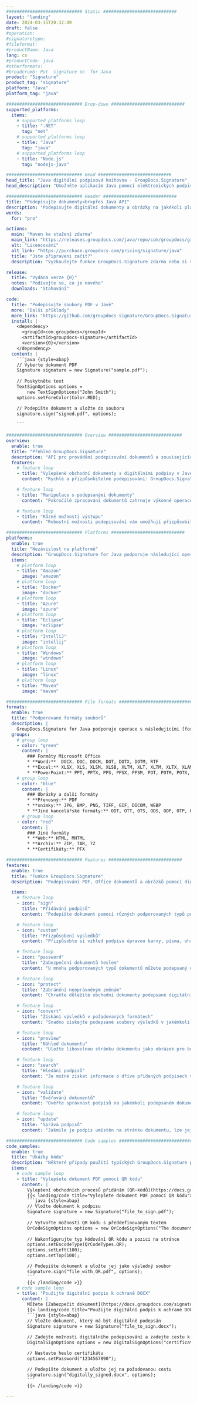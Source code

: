 ```yaml
---
############################# Static ############################
layout: "landing"
date: 2024-03-15T20:32:49
draft: false
#operation: 
#signaturetype: 
#fileformat: 
#productName: Java
lang: cs
#productCode: java
#otherformats: 
#breadcrumb: Put  signature on  for Java
product: "Signature"
product_tag: "signature"
platform: "Java"
platform_tag: "java"

############################# Drop-down ############################
supported_platforms:
  items:
    # supported_platforms loop
    - title: ".NET"
      tag: "net"
    # supported_platforms loop
    - title: "Java"
      tag: "java"
    # supported_platforms loop
    - title: "Node.js"
      tag: "nodejs-java"

############################# Head ############################
head_title: "Java digitální podpisová knihovna - GroupDocs.Signature"
head_description: "Umožněte aplikacím Java pomocí elektronických podpisů s GroupDocs.Signature. Podepisujte obchodní dokumenty rychle a bez námahy."

############################# Header ############################
title: "Podepisujte dokumenty<br>přes Java API"
description: "Podepisujte digitální dokumenty a obrázky na jakékoli platformě pomocí našich flexibilních rozhraní API a řešení založených na aplikacích pro programátory a koncové uživatele."
words:
  for: "pro"

actions:
  main: "Maven ke stažení zdarma"
  main_link: "https://releases.groupdocs.com/java/repo/com/groupdocs/groupdocs-signature/"
  alt: "Licencování"
  alt_link: "https://purchase.groupdocs.com/pricing/signature/java"
  title: "Jste připraveni začít?"
  description: "Vyzkoušejte funkce GroupDocs.Signature zdarma nebo si vyžádejte licenci"

release:
  title: "Vydána verze {0}"
  notes: "Podívejte se, co je nového"
  downloads: "Stahování"

code:
  title: "Podepisujte soubory PDF v Javě"
  more: "Další příklady"
  more_link: "https://github.com/groupdocs-signature/GroupDocs.Signature-for-Java"
  install: |
    <dependency>
      <groupId>com.groupdocs</groupId>
      <artifactId>groupdocs-signature</artifactId>
      <version>{0}</version>
    </dependency>
  content: |
    ```java {style=abap}  
    // Vyberte dokument PDF
    Signature signature = new Signature("sample.pdf");
    
    // Poskytněte text
    TextSignOptions options = 
        new TextSignOptions("John Smith");
    options.setForeColor(Color.RED);

    // Podepište dokument a uložte do souboru
    signature.sign("signed.pdf", options);
    
    ```

############################# Overview ############################
overview:
  enable: true
  title: "Přehled GroupDocs.Signature"
  description: "API pro provádění podepisování dokumentů a souvisejících operací v aplikacích Java"
  features:
    # feature loop
    - title: "Vylepšené obchodní dokumenty s digitálními podpisy v Javě"
      content: "Rychlé a přizpůsobitelné podepisování: GroupDocs.Signature pro Java nabízí širokou škálu možností digitálního podpisu pro soubory PDF, obrázky a dokumenty Office. Můžete použít text, čárové kódy, QR kódy, digitální certifikáty, obrázky nebo skrytá metadata. Zpracování dokumentů je rychlé a efektivní."

    # feature loop
    - title: "Manipulace s podepsanými dokumenty"
      content: "Pokročilé zpracování dokumentů zahrnuje výkonné operace s podepsanými dokumenty pomocí GroupDocs.Signature for Java. Pomocí různých užitečných kritérií můžete vyhledávat a ověřovat podpisy, které byly přidány do obchodních dokumentů. Kromě toho můžete získat přístup k podrobným informacím o dokumentu nebo získat náhledy jeho stránek."

    # feature loop
    - title: "Různé možnosti výstupu"
      content: "Robustní možnosti podepisování vám umožňují přizpůsobit výstup pro dokumenty podepsané pomocí GroupDocs.Signature for Java. Jakýkoli podpis můžete přesně umístit na jakoukoli stránku dokumentu a různými způsoby nakonfigurovat jeho vzhled. Java API podporuje ukládání podepsaných obchodních dokumentů v mnoha podporovaných formátech a poskytuje možnosti pro jejich zabezpečení hesly."

############################# Platforms ############################
platforms:
  enable: true
  title: "Nezávislost na platformě"
  description: "GroupDocs.Signature for Java podporuje následující operační systémy, rámce a správce balíčků"
  items:
    # platform loop
    - title: "Amazon"
      image: "amazon"
    # platform loop
    - title: "Docker"
      image: "docker"
    # platform loop
    - title: "Azure"
      image: "azure"
    # platform loop
    - title: "Eclipse"
      image: "eclipse"
    # platform loop
    - title: "IntelliJ"
      image: "intellij"
    # platform loop
    - title: "Windows"
      image: "windows"
    # platform loop
    - title: "Linux"
      image: "linux"
    # platform loop
    - title: "Maven"
      image: "maven"

############################# File formats ############################
formats:
  enable: true
  title: "Podporované formáty souborů"
  description: |
    GroupDocs.Signature for Java podporuje operace s následujícími [formáty souborů](https://docs.groupdocs.com/signature/java/supported-document-formats/).
  groups:
    # group loop
    - color: "green"
      content: |
        ### Formáty Microsoft Office
        * **Word:**  DOCX, DOC, DOCM, DOT, DOTX, DOTM, RTF
        * **Excel:** XLSX, XLS, XLSM, XLSB, XLTM, XLT, XLTM, XLTX, XLAM, SXC, SpreadsheetML
        * **PowerPoint:** PPT, PPTX, PPS, PPSX, PPSM, POT, POTM, POTX, PPTM
    # group loop
    - color: "blue"
      content: |
        ### Obrázky a další formáty
        * **Přenosný:** PDF
        * **snímky:** JPG, BMP, PNG, TIFF, GIF, DICOM, WEBP
        * **Jiné kancelářské formáty:** ODT, OTT, OTS, ODS, ODP, OTP, ODG
      # group loop
    - color: "red"
      content: |
        ### Jiné formáty
        * **Web:** HTML, MHTML
        * **Archiv:** ZIP, TAR, 7Z
        * **Certifikáty:** PFX

############################# Features ############################
features:
  enable: true
  title: "Funkce GroupDocs.Signature"
  description: "Podepisování PDF, Office dokumentů a obrázků pomocí digitálních podpisů"

  items:
    # feature loop
    - icon: "sign"
      title: "Přidávání podpisů"
      content: "Podepište dokument pomocí různých podporovaných typů podpisů umístěním digitálního podpisu přesně na libovolné místo na jakékoli stránce."

    # feature loop
    - icon: "custom"
      title: "Přizpůsobení výsledků"
      content: "Přizpůsobte si vzhled podpisu úpravou barvy, písma, ohraničení, otočení a dalších funkcí, abyste dosáhli požadovaného výsledku."

    # feature loop
    - icon: "password"
      title: "Zabezpečení dokumentů heslem"
      content: "U mnoha podporovaných typů dokumentů můžete podepsaný dokument chránit heslem."

    # feature loop
    - icon: "protect"
      title: "Zabránění neoprávněným změnám"
      content: "Chraňte důležité obchodní dokumenty podepsané digitálním certifikátem před neoprávněnými úpravami."

    # feature loop
    - icon: "convert"
      title: "Získání výsledků v požadovaných formátech"
      content: "Snadno získejte podepsané soubory výsledků v jakémkoli podporovaném formátu. Můžete také bez námahy převést dokumenty MS Word do PDF."

    # feature loop
    - icon: "preview"
      title: "Náhled dokumentu"
      content: "Uložte libovolnou stránku dokumentu jako obrázek pro budoucí zpracování."

    # feature loop
    - icon: "search"
      title: "Hledání podpisů"
      content: "Je možné získat informace o dříve přidaných podpisech v konkrétních dokumentech."

    # feature loop
    - icon: "validate"
      title: "Ověřování dokumentů"
      content: "Ověřte správnost podpisů na jakémkoli podepsaném dokumentu."

    # feature loop
    - icon: "update"
      title: "Správa podpisů"
      content: "Jakmile je podpis umístěn na stránku dokumentu, lze jej podle potřeby odstranit, přesunout nebo aktualizovat."

############################# Code samples ############################
code_samples:
  enable: true
  title: "Ukázky kódu"
  description: "Některé případy použití typických GroupDocs.Signature pro operace Java"
  items:
    # code sample loop
    - title: "Vylepšete dokument PDF pomocí QR kódu"
      content: |
        Vylepšení obchodních procesů přidáním [QR-kódů](https://docs.groupdocs.com/signature/java/esign-document-with-qr-code-signature/) na konkrétní stránky dokumentů PDF může být cenné. Existuje příklad, jak přidat QR kód pomocí GroupDocs.Signature pro Java.
        {{< landing/code title="Vylepšete dokument PDF pomocí QR kódu">}}
        ```java {style=abap}
        // Vložte dokument k podpisu
        Signature signature = new Signature("file_to_sign.pdf");
        
        // Vytvořte možnosti QR kódu s předdefinovaným textem
        QrCodeSignOptions options = new QrCodeSignOptions("The document is approved by John Smith");
        
        // Nakonfigurujte typ kódování QR kódu a pozici na stránce
        options.setEncodeType(QrCodeTypes.QR);
        options.setLeft(100);
        options.setTop(100);

        // Podepište dokument a uložte jej jako výsledný soubor
        signature.sign("file_with_QR.pdf", options);
        ```
        {{< /landing/code >}}
    # code sample loop
    - title: "Použijte digitální podpis k ochraně DOCX"
      content: |
        Můžete [Zabezpečit dokument](https://docs.groupdocs.com/signature/java/esign-document-with-digital-signature/) pomocí osobních nebo firemních podpisů uložených jako digitální certifikáty. Dokumenty zabezpečené certifikátem nelze měnit bez znehodnocení podpisu.
        {{< landing/code title="Použijte digitální podpis k ochraně DOCX">}}
        ```java {style=abap}   
        // Vložte dokument, který má být digitálně podepsán
        Signature signature = new Signature("file_to_sign.docx");
        
        // Zadejte možnosti digitálního podepisování a zadejte cestu k souboru certifikátu
        DigitalSignOptions options = new DigitalSignOptions("certificate.pfx");

        // Nastavte heslo certifikátu
        options.setPassword("1234567890");

        // Podepište dokument a uložte jej na požadovanou cestu
        signature.sign("digitally_signed.docx", options);
        ```
        {{< /landing/code >}}

---
```

